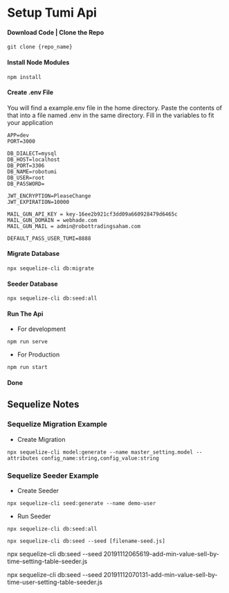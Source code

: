 # Setup Tumi Api

#### Download Code | Clone the Repo

```
git clone {repo_name}
```

#### Install Node Modules

```
npm install
```

#### Create .env File

You will find a example.env file in the home directory. Paste the contents of that into a file named .env in the same directory.
Fill in the variables to fit your application

```
APP=dev
PORT=3000

DB_DIALECT=mysql
DB_HOST=localhost
DB_PORT=3306
DB_NAME=robotumi
DB_USER=root
DB_PASSWORD=

JWT_ENCRYPTION=PleaseChange
JWT_EXPIRATION=10000

MAIL_GUN_API_KEY = key-16ee2b921cf3dd09a660928479d6465c
MAIL_GUN_DOMAIN = webhade.com
MAIL_GUN_MAIL = admin@robottradingsaham.com

DEFAULT_PASS_USER_TUMI=8888
```

#### Migrate Database

```
npx sequelize-cli db:migrate
```

#### Seeder Database

```
npx sequelize-cli db:seed:all
```

#### Run The Api

- For development

```
npm run serve
```

- For Production

```
npm run start
```

#### Done

## Sequelize Notes

### Sequelize Migration Example

- Create Migration

```
npx sequelize-cli model:generate --name master_setting.model --attributes config_name:string,config_value:string
```

### Sequelize Seeder Example

- Create Seeder

```
npx sequelize-cli seed:generate --name demo-user

```

- Run Seeder

```
npx sequelize-cli db:seed:all
```

```
npx sequelize-cli db:seed --seed [filename-seed.js]
```

npx sequelize-cli db:seed --seed 20191112065619-add-min-value-sell-by-time-setting-table-seeder.js

npx sequelize-cli db:seed --seed 20191112070131-add-min-value-sell-by-time-user-setting-table-seeder.js
